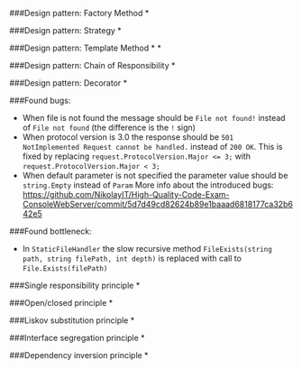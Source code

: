 ###Design pattern: Factory Method
* 

###Design pattern: Strategy
* 

###Design pattern: Template Method
* 
* 

###Design pattern: Chain of Responsibility
* 

###Design pattern: Decorator
* 

###Found bugs:
* When file is not found the message should be `File not found!` instead of `File not found` (the difference is the `!` sign)
* When protocol version is 3.0 the response should be `501 NotImplemented Request cannot be handled.` instead of `200 OK`. This is fixed by replacing `request.ProtocolVersion.Major <= 3;` with `request.ProtocolVersion.Major < 3;`
* When default parameter is not specified the parameter value should be `string.Empty` instead of `Param`
More info about the introduced bugs: https://github.com/NikolayIT/High-Quality-Code-Exam-ConsoleWebServer/commit/5d7d49cd82624b89e1baaad6818177ca32b642e5

###Found bottleneck:
* In `StaticFileHandler` the slow recursive method `FileExists(string path, string filePath, int depth)` is replaced with call to `File.Exists(filePath)`

###Single responsibility principle
* 

###Open/closed principle
* 

###Liskov substitution principle
* 

###Interface segregation principle
* 

###Dependency inversion principle
* 

